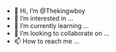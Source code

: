 - 👋 Hi, I’m @Thekingwboy
- 👀 I’m interested in ...
- 🌱 I’m currently learning ...
- 💞️ I’m looking to collaborate on ...
- 📫 How to reach me ...

<!---
Thekingwboy/Thekingwboy is a ✨ special ✨ repository because its `README.md` (this file) appears on your GitHub profile.
You can click the Preview link to take a look at your changes.
--->
